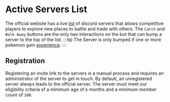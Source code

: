# Active Servers List

The official website has a live [list](https://pokecord.org/active) of discord servers that allows competitive players to explore new places to battle and trade with others. The `Catch` and `Walk Away` buttons are the only two interactions on the bot that can bump a server to the top of the list. 
:::tip
The Server is only bumped if one or more pokemon gain [experience](../strategies/levelup.html).
:::

## Registration
Registering an invite link to the servers is a manual process and requires an administrator of the server to get in touch. By default, an unregistered server always leads to the official server. The server must meet our eligibility criteria of a minimum age of `6` months and a minimum member count of `100`.